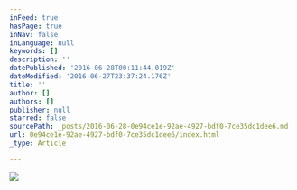 ```yaml
---
inFeed: true
hasPage: true
inNav: false
inLanguage: null
keywords: []
description: ''
datePublished: '2016-06-28T00:11:44.019Z'
dateModified: '2016-06-27T23:37:24.176Z'
title: ''
author: []
authors: []
publisher: null
starred: false
sourcePath: _posts/2016-06-28-0e94ce1e-92ae-4927-bdf0-7ce35dc1dee6.md
url: 0e94ce1e-92ae-4927-bdf0-7ce35dc1dee6/index.html
_type: Article

---
```

![](https://the-grid-user-content.s3-us-west-2.amazonaws.com/9ea02340-4c81-42e4-baa9-30ca84e241c0.jpg)